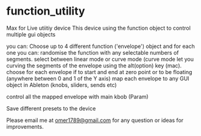 # function_utility
Max for Live utiitiy device
This device using the function object to control multiple gui objects

you can:
    Choose up to 4 different function ('envelope') object and for each one you can:
    randomise the function with any selectable numbers of segments.
    select between linear mode or curve mode (curve mode let you curving the segments of the envelope using the alt(option) key (mac).
    choose for each envelope if to start and end at zero point or to be floating (anywhere between 0 and 1 of the Y axis)
    map each envelope to any GUI object in Ableton (knobs, sliders, sends etc)
    
control all the mapped envelope with main kbob (Param)
    
 
Save different presets to the device

Please email me at omer1789@gmail.com for any question or ideas for improvements.
